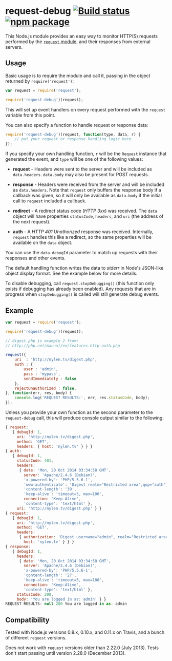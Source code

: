 # request-debug [![Build status](https://img.shields.io/travis/request/request-debug.svg?style=flat)](https://travis-ci.org/request/request-debug) [![npm package](http://img.shields.io/npm/v/request-debug.svg?style=flat)](https://www.npmjs.org/package/request-debug)

This Node.js module provides an easy way to monitor HTTP(S) requests performed
by the [`request` module](https://github.com/request/request), and their
responses from external servers.

## Usage

Basic usage is to require the module and call it, passing in the object
returned by `require('request')`:

```js
var request = require('request');

require('request-debug')(request);
```

This will set up event handlers on every request performed with the `request`
variable from this point.

You can also specify a function to handle request or response data:

```js
require('request-debug')(request, function(type, data, r) {
    // put your request or response handling logic here
});
```

If you specify your own handling function, `r` will be the `Request` instance
that generated the event, and `type` will be one of the following values:

- **request** - Headers were sent to the server and will be included as
  `data.headers`.  `data.body` may also be present for POST requests.

- **response** - Headers were received from the server and will be included as
  `data.headers`.  Note that `request` only buffers the response body if a
  callback was given, so it will only be available as `data.body` if the
  initial call to `request` included a callback.

- **redirect** - A redirect status code (*HTTP 3xx*) was received.  The `data`
  object will have properties `statusCode`, `headers`, and `uri` (the address
  of the next request).

- **auth** - A *HTTP 401 Unathorized* response was received.  Internally,
  `request` handles this like a redirect, so the same properties will be
  available on the `data` object.

You can use the `data.debugId` parameter to match up requests with their
responses and other events.

The default handling function writes the data to *stderr* in Node's JSON-like
object display format.  See the example below for more details.

To disable debugging, call `request.stopDebugging()` (this function only exists
if debugging has already been enabled).  Any requests that are in progress when
`stopDebugging()` is called will still generate debug events.

## Example

```js
var request = require('request');

require('request-debug')(request);

// digest.php is example 2 from:
// http://php.net/manual/en/features.http-auth.php

request({
    uri  : 'http://nylen.tv/digest.php',
    auth : {
        user : 'admin',
        pass : 'mypass',
        sendImmediately : false
    },
    rejectUnauthorized : false,
}, function(err, res, body) {
    console.log('REQUEST RESULTS:', err, res.statusCode, body);
});
```

Unless you provide your own function as the second parameter to the
`request-debug` call, this will produce console output similar to the
following:

```js
{ request:
   { debugId: 1,
     uri: 'http://nylen.tv/digest.php',
     method: 'GET',
     headers: { host: 'nylen.tv' } } }
{ auth:
   { debugId: 1,
     statusCode: 401,
     headers:
      { date: 'Mon, 20 Oct 2014 03:34:58 GMT',
        server: 'Apache/2.4.6 (Debian)',
        'x-powered-by': 'PHP/5.5.6-1',
        'www-authenticate': 'Digest realm="Restricted area",qop="auth",nonce="544482e2556d9",opaque="cdce8a5c95a1427d74df7acbf41c9ce0"',
        'content-length': '39',
        'keep-alive': 'timeout=5, max=100',
        connection: 'Keep-Alive',
        'content-type': 'text/html' },
     uri: 'http://nylen.tv/digest.php' } }
{ request:
   { debugId: 1,
     uri: 'http://nylen.tv/digest.php',
     method: 'GET',
     headers:
      { authorization: 'Digest username="admin", realm="Restricted area", nonce="544482e2556d9", uri="/digest.php", qop=auth, response="e833c7fa52e8d42fae3ca784b96dfd38", nc=00000001, cnonce="ab6ff3dd95a0449e990a6c8465a6bb26", opaque="cdce8a5c95a1427d74df7acbf41c9ce0"',
        host: 'nylen.tv' } } }
{ response:
   { debugId: 1,
     headers:
      { date: 'Mon, 20 Oct 2014 03:34:58 GMT',
        server: 'Apache/2.4.6 (Debian)',
        'x-powered-by': 'PHP/5.5.6-1',
        'content-length': '27',
        'keep-alive': 'timeout=5, max=100',
        connection: 'Keep-Alive',
        'content-type': 'text/html' },
     statusCode: 200,
     body: 'You are logged in as: admin' } }
REQUEST RESULTS: null 200 You are logged in as: admin
```

## Compatibility

Tested with Node.js versions 0.8.x, 0.10.x, and 0.11.x on Travis, and a bunch
of different `request` versions.

Does not work with `request` versions older than 2.22.0 (July 2013).  Tests
don't start passing until version 2.28.0 (December 2013).
